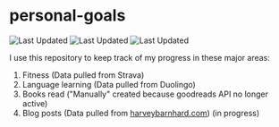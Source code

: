 # personal-goals
![Last Updated](https://img.shields.io/date/1615081994?color=FC4C02&label=Fitness%20Updated&logo=strava)
![Last Updated](https://img.shields.io/date/1615081994?color=7ac70c&label=Language%20Updated&logo=duolingo)
![Last Updated](https://img.shields.io/date/1615081994?color=e9e5cd&label=Books%20Updated&logo=goodreads)

I use this repository to keep track of my progress in these major areas:

1. Fitness (Data pulled from Strava)
2. Language learning (Data pulled from Duolingo)
3. Books read ("Manually" created because goodreads API no longer active)
4. Blog posts (Data pulled from [harveybarnhard.com](https://harveybarnhard.com)) (in progress)
